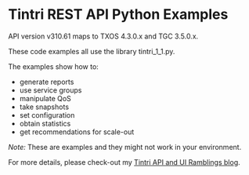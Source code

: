 # Tintri REST API Python Examples
API version v310.61 maps to TXOS 4.3.0.x and TGC 3.5.0.x.

These code examples all use the library tintri_1_1.py.

The examples show how to:
- generate reports
- use service groups
- manipulate QoS
- take snapshots
- set configuration
- obtain statistics
- get recommendations for scale-out

*Note:* These are examples and they might not work in your environment.

For more details, please check-out my [Tintri API and UI Ramblings blog](http://tintriapiui.wordpress.com).
